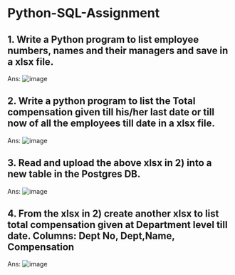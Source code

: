 # Python-SQL-Assignment

## 1.	Write a Python program to list employee numbers, names and their managers and save in a xlsx file.

Ans: ![image](https://user-images.githubusercontent.com/98617328/157087984-b1d23b98-55fb-4804-9036-088b9b903975.png)


## 2.	Write a python program to list the Total compensation  given till his/her last date or till now of all the employees till date in a xlsx file.

Ans: ![image](https://user-images.githubusercontent.com/98617328/157088116-e46242a6-1118-4c24-9b12-43b37d5cd9ea.png)

## 3. Read and upload the above xlsx in 2) into a new table in the Postgres DB.

Ans: ![image](https://user-images.githubusercontent.com/98617328/157088557-0c16b82d-9be2-480d-9a09-1c46b96f1e8c.png)

## 4. From the xlsx in 2) create another xlsx to list total compensation given at Department level till date. Columns: Dept No, Dept,Name, Compensation

Ans: ![image](https://user-images.githubusercontent.com/98617328/157088592-bdf47761-f814-4c4d-bdc7-c85552770dba.png)

